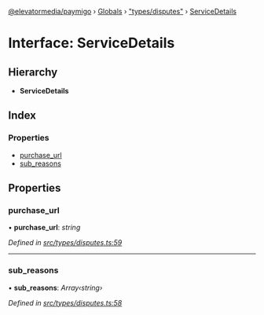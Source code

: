 [@elevatormedia/paymigo](../README.md) › [Globals](../globals.md) › ["types/disputes"](../modules/_types_disputes_.md) › [ServiceDetails](_types_disputes_.servicedetails.md)

# Interface: ServiceDetails

## Hierarchy

-   **ServiceDetails**

## Index

### Properties

-   [purchase_url](_types_disputes_.servicedetails.md#purchase_url)
-   [sub_reasons](_types_disputes_.servicedetails.md#sub_reasons)

## Properties

### purchase_url

• **purchase_url**: _string_

_Defined in [src/types/disputes.ts:59](https://github.com/ELEVATORmedia/paymigo/blob/3f5d74d/src/types/disputes.ts#L59)_

---

### sub_reasons

• **sub_reasons**: _Array‹string›_

_Defined in [src/types/disputes.ts:58](https://github.com/ELEVATORmedia/paymigo/blob/3f5d74d/src/types/disputes.ts#L58)_
